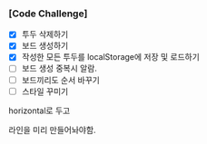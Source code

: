 ### [Code Challenge]

-   [x] 투두 삭제하기
-   [x] 보드 생성하기
-   [x] 작성한 모든 투두를 localStorage에 저장 및 로드하기
-   [ ] 보드 생성 중복시 알람.
-   [ ] 보드끼리도 순서 바꾸기
-   [ ] 스타일 꾸미기

horizontal로 두고

라인을 미리 만들어놔야함.
